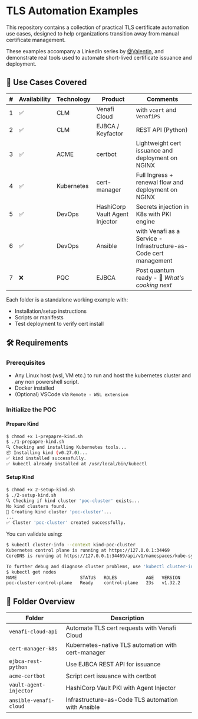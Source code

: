 # TLS Automation Examples

This repository contains a collection of practical TLS certificate automation use cases, designed to help organizations transition away from manual certificate management.

These examples accompany a LinkedIn series by [@Valentin](https://www.linkedin.com/posts/vchatela_%F0%9D%97%A7%F0%9D%97%9F%F0%9D%97%A6-%F0%9D%97%94%F0%9D%98%82%F0%9D%98%81%F0%9D%97%BC%F0%9D%97%BA%F0%9D%97%AE%F0%9D%98%81%F0%9D%97%B6%F0%9D%97%BC%F0%9D%97%BB-%F0%9D%97%99%F0%9D%97%BF%F0%9D%97%BC%F0%9D%97%BA-activity-7328029709252837377-zLnZ/), and demonstrate real tools used to automate short-lived certificate issuance and deployment.

## 📌 Use Cases Covered

| # | Availability | Technology | Product | Comments |
|---|--------------|------------|---------|----------|
| 1 | ✅ | CLM | Venafi Cloud | with `vcert` and `VenafiPS` |
| 2 | ✅ | CLM | EJBCA / Keyfactor | REST API (Python) |
| 3 | ✅ | ACME | certbot | Lightweight cert issuance and deployment on NGINX |
| 4 | ✅ | Kubernetes | cert-manager | Full Ingress + renewal flow and deployment on NGINX |
| 5 | ✅ | DevOps | HashiCorp Vault Agent Injector | Secrets injection in K8s with PKI engine |
| 6 | ✅ | DevOps | Ansible | with Venafi as a Service - Infrastructure-as-Code cert management |
| 7 | ❌ | PQC | EJBCA | Post quantum ready - 🧪 *What's cooking next* |

Each folder is a standalone working example with:
- Installation/setup instructions
- Scripts or manifests
- Test deployment to verify cert install

## 🛠 Requirements
### Prerequisites
- Any Linux host (wsl, VM etc.) to run and host the kubernetes cluster and any non powershell script.
- Docker installed
- (Optional) VSCode via `Remote - WSL extension`

### Initialize the POC
#### Prepare Kind
```bash
$ chmod +x 1-prepapre-kind.sh
$ ./1-prepapre-kind.sh
🔍 Checking and installing Kubernetes tools...
📦 Installing kind (v0.27.0)...
✅ kind installed successfully.
✅ kubectl already installed at /usr/local/bin/kubectl
```
#### Setup Kind
```bash
$ chmod +x 2-setup-kind.sh
$ ./2-setup-kind.sh
🔍 Checking if kind cluster 'poc-cluster' exists...
No kind clusters found.
🚀 Creating kind cluster 'poc-cluster'...
...
✅ Cluster 'poc-cluster' created successfully.
```

You can validate using:
```bash
$ kubectl cluster-info --context kind-poc-cluster
Kubernetes control plane is running at https://127.0.0.1:34469
CoreDNS is running at https://127.0.0.1:34469/api/v1/namespaces/kube-system/services/kube-dns:dns/proxy

To further debug and diagnose cluster problems, use 'kubectl cluster-info dump'.
$ kubectl get nodes
NAME                        STATUS   ROLES           AGE   VERSION
poc-cluster-control-plane   Ready    control-plane   23s   v1.32.2
```

## 📂 Folder Overview

| Folder               | Description                                    |
|----------------------|------------------------------------------------|
| `venafi-cloud-api`   | Automate TLS cert requests with Venafi Cloud  |
| `cert-manager-k8s`   | Kubernetes-native TLS automation with cert-manager |
| `ejbca-rest-python`  | Use EJBCA REST API for issuance                |
| `acme-certbot`       | Script cert issuance with certbot             |
| `vault-agent-injector` | HashiCorp Vault PKI with Agent Injector     |
| `ansible-venafi-cloud` | Infrastructure-as-Code TLS automation with Ansible |
